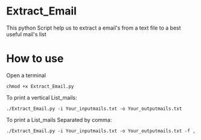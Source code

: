# Extract_Email

This python Script help us to extract a email's from a text file to a best useful mail's list
 
# How to use 

Open a terminal

    chmod +x Extract_Email.py

To print a vertical List_mails:

    ./Extract_Email.py -i Your_inputmails.txt -o Your_outputmails.txt

To print a List_mails Separated by comma:

    ./Extract_Email.py -i Your_inputmails.txt -o Your_outputmails.txt -f ,
